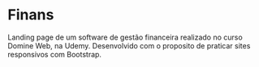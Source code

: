 # Finans
Landing page de um software de gestão financeira realizado no curso Domine Web, na Udemy. Desenvolvido com o proposito de praticar sites responsivos com Bootstrap.
